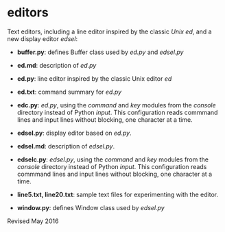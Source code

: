 
editors
=======

Text editors, including a line editor inspired by the classic *Unix ed*, and a
    new display editor *edsel*:

- **buffer.py**: defines Buffer class used by *ed.py* and *edsel.py*

- **ed.md**: description of *ed.py*

- **ed.py**: line editor inspired by the classic Unix editor *ed*

- **ed.txt**: command summary for *ed.py*

- **edc.py**: *ed.py*, using the *command* and *key* modules from the
    *console* directory instead of Python *input*.  This configuration
    reads commmand lines and input lines without blocking, one
    character at a time.

- **edsel.py**: display editor based on *ed.py*.

- **edsel.md**: description of *edsel.py*.

- **edselc.py**: *edsel.py*, using the *command* and *key* modules from the
    *console* directory instead of Python *input*.  This configuration
    reads commmand lines and input lines without blocking, one
    character at a time.

- **line5.txt, line20.txt**: sample text files for experimenting with
    the editor.

- **window.py**: defines Window class used by *edsel.py*

Revised May 2016
